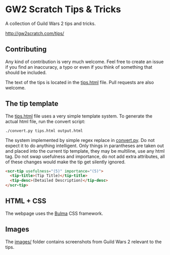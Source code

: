 # GW2 Scratch Tips & Tricks
A collection of Guild Wars 2 tips and tricks.

http://gw2scratch.com/tips/

## Contributing

Any kind of contribution is very much welcome. Feel free to create an issue if you find an inaccuracy, a typo or even if you think of something that should be included.

The text of the tips is located in the [tips.html](tips.html) file. Pull requests are also welcome.

## The tip template

The [tips.html](tips.html) file uses a very simple template system. To generate the actual html file, run the convert script:

```
./convert.py tips.html output.html
```

The system implemented by simple regex replace in [convert.py](convert.py). Do not expect it to do anything intelligent. Only things in parantheses are taken out and placed into the current tip template, they may be multiline, use any html tag. Do not swap usefulness and importance, do not add extra attributes, all of these changes would make the tip get silently ignored.

```html
<scr-tip usefulness="(5)" importance="(5)">
  <tip-title>(Tip Title)</tip-title>
  <tip-desc>(Detailed Description)</tip-desc>
</scr-tip>
```
## HTML + CSS

The webpage uses the [Bulma](https://github.com/jgthms/bulma) CSS framework.

## Images

The [images/](images) folder contains screenshots from Guild Wars 2 relevant to the tips.
